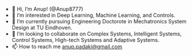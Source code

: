 - 👋 Hi, I’m Anup! (@Anup8777)
- 👀 I’m interested in Deep Learning, Machine Learning, and Controls.
- 🌱 I’m currently pursuing Engineering Doctorote in Mechatronics System Design at TU Eindhoven.
- 💞️ I’m looking to collaborate on Complex Systems, Intelligent Systems, Control Systems, High-tech Systems and Adaptive Systems.
- 📫 How to reach me anup.padaki@gmail.com

<!---
Anup8777/Anup8777 is a ✨ special ✨ repository because its `README.md` (this file) appears on your GitHub profile.
You can click the Preview link to take a look at your changes.
--->
